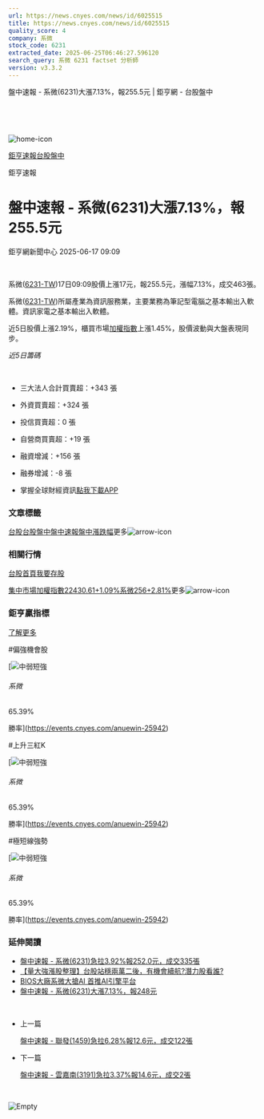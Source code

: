 ```yaml
---
url: https://news.cnyes.com/news/id/6025515
title: https://news.cnyes.com/news/id/6025515
quality_score: 4
company: 系微
stock_code: 6231
extracted_date: 2025-06-25T06:46:27.596120
search_query: 系微 6231 factset 分析師
version: v3.3.2
---
```


盤中速報 - 系微(6231)大漲7.13%，報255.5元 | 鉅亨網 - 台股盤中

‌

‌

![home-icon](/assets/icons/breadCrumb/symbol-icon-home.svg)

[鉅亨速報](/news/cat/anue_live)[台股盤中](/news/cat/tw_live)

鉅亨速報

# 盤中速報 - 系微(6231)大漲7.13%，報255.5元

鉅亨網新聞中心 2025-06-17 09:09

‌

系微([6231-TW](https://www.cnyes.com/twstock/6231))17日09:09股價上漲17元，報255.5元，漲幅7.13%，成交463張。

系微([6231-TW](https://www.cnyes.com/twstock/6231))所屬產業為資訊服務業，主要業務為筆記型電腦之基本輸出入軟體。資訊家電之基本輸出入軟體。

近5日股價上漲2.19%，櫃買市場[加權指數](https://invest.cnyes.com/index/TWS/TSE01)上漲1.45%，股價波動與大盤表現同步。

*近5日籌碼*

‌

* 三大法人合計買賣超：+343 張
* 外資買賣超：+324 張
* 投信買賣超：0 張
* 自營商買賣超：+19 張
* 融資增減：+156 張
* 融券增減：-8 張

* 掌握全球財經資訊[點我下載APP](http://www.cnyes.com/app/?utm_source=mweb&utm_medium=HamMenuBanner&utm_campaign=fixed&utm_content=entr)

### 文章標籤

[台股](https://news.cnyes.com/tag/台股 "台股")[台股盤中](https://news.cnyes.com/tag/台股盤中 "台股盤中")[盤中速報](https://news.cnyes.com/tag/盤中速報 "盤中速報")[盤中漲跌幅](https://news.cnyes.com/tag/盤中漲跌幅 "盤中漲跌幅")更多![arrow-icon](/assets/icons/arrows/arrow-down.svg)

### 相關行情

[台股首頁](https://www.cnyes.com/twstock)[我要存股](https://supr.link/8OHaU)

[集中市場加權指數22430.61+1.09%](https://invest.cnyes.com/index/TWS/TSE01)[系微256+2.81%](https://www.cnyes.com/twstock/6231)更多![arrow-icon](/assets/icons/arrows/arrow-down.svg)

### 鉅亨贏指標

[了解更多](https://events.cnyes.com/anuewin-25942)

#偏強機會股

[![中弱短強](/assets/icons/win-indicator/short-to-long.svg)

###### 系微

65.39%

勝率](https://events.cnyes.com/anuewin-25942)

#上升三紅K

[![中弱短強](/assets/icons/win-indicator/short-to-long.svg)

###### 系微

65.39%

勝率](https://events.cnyes.com/anuewin-25942)

#極短線強勢

[![中弱短強](/assets/icons/win-indicator/short-to-long.svg)

###### 系微

65.39%

勝率](https://events.cnyes.com/anuewin-25942)

### 延伸閱讀

* [盤中速報 - 系微(6231)急拉3.92%報252.0元，成交335張](/news/id/6025503)
* [【量大強漲股整理】台股站穩兩萬二後，有機會續航?潛力股看誰?](/news/id/6016796)
* [BIOS大廠系微大搶AI 首推AI引擎平台](/news/id/5986850)
* [盤中速報 - 系微(6231)大漲7.13%，報248元](/news/id/5974096)

‌

* 上一篇

  [盤中速報 - 聯發(1459)急拉6.28%報12.6元，成交122張](/news/id/6025812)
* 下一篇

  [盤中速報 - 雲嘉南(3191)急拉3.37%報14.6元，成交2張](/news/id/6024313)

‌

![Empty](/assets/icons/skeleton/empty-image.svg)

‌
